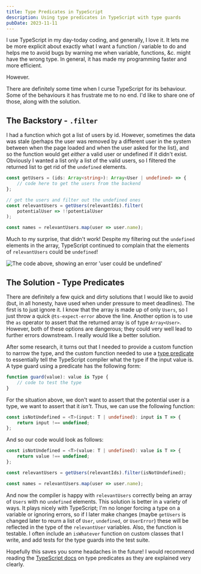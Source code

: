 ```yaml
---
title: Type Predicates in TypeScript
description: Using type predicates in TypeScript with type guards
pubDate: 2023-11-11
---
```


I use TypeScript in my day-today coding, and generally, I love it. It lets me be more explicit about exactly what I want a function / variable to do and helps me to avoid bugs by warning me when variable, functions, &c. might have the wrong type. In general, it has made my programming faster and more efficient.

However.

There are definitely some time when I curse TypeScript for its behaviour. Some of the behaviours it has frustrate me to no end. I'd like to share one of those, along with the solution.

## The Backstory - `.filter`

I had a function which got a list of users by id. However, sometimes the data was stale (perhaps the user was removed by a different user in the system between when the page loaded and when the user asked for the list), and so the function would get _either_ a valid user or undefined if it didn't exist. Obviously I wanted a list only a list of the valid users, so I filtered the returned list to get rid of the `undefined` elements.

```typescript
const getUsers = (ids: Array<string>): Array<User | undefined> => {
    // code here to get the users from the backend
};

// get the users and filter out the undefined ones
const relevantUsers = getUsers(relevantIds).filter(
    potentialUser => !!potentialUser
);

const names = relevantUsers.map(user => user.name);
```

Much to my surprise, that didn't work! Despite my filtering out the `undefined` elements in the array, TypeScript continued to complain that the elements of `relevantUsers` could be `undefined`!

![The code above, showing an error 'user could be undefined'](/2023-11-11/typescript1.png)

## The Solution - Type Predicates

There are definitely a few quick and dirty solutions that I would like to avoid (but, in all honesty, have used when under pressure to meet deadlines). The first is to just ignore it. I know that the array is made up of only `Users`, so I just throw a quick `@ts-expect-error` above the line. Another option is to use the `as` operator to assert that the returned array is of type `Array<User>`. However, both of these options are dangerous; they could very well lead to further errors downstream. I really would like a better solution.

After some research, it turns out that I needed to provide a custom function to narrow the type, and the custom function needed to use a [type predicate](https://www.typescriptlang.org/docs/handbook/2/narrowing.html#using-type-predicates) to essentially tell the TypeScript compiler what the type if the input value is. A type guard using a predicate has the following form:

```typescript
function guard(value): value is Type {
    // code to test the type
}
```

For the situation above, we don't want to assert that the potential user _is_ a type, we want to assert that it _isn't_. Thus, we can use the following function:

```typescript
const isNotUndefined = <T>(input: T | undefined): input is T => {
    return input !== undefined;
};
```

And so our code would look as follows:

```typescript
const isNotUndefined = <T>(value: T | undefined): value is T => {
    return value !== undefined;
};

const relevantUsers = getUsers(relevantIds).filter(isNotUndefined);

const names = relevantUsers.map(user => user.name);
```

And now the compiler is happy with `relevantUsers` correctly being an array of `Users` with no `undefined` elements. This solution is better in a variety of ways. It plays nicely with TypeScript; I'm no longer forcing a type on a variable or ignoring errors, so if I later make changes (maybe `getUsers` is changed later to reurn a list of `User`, `undefined`, or `UserError`) these will be reflected in the type of the `relevantUser` variables. Also, the function is testable. I often include an `isWhatever` function on custom classes that I write, and add tests for the type guards into the test suite.

Hopefully this saves you some headaches in the future! I would recommend reading the [TypeScript docs](https://www.typescriptlang.org/docs/handbook/2/narrowing.html#using-type-predicates) on type predicates as they are explained very clearly.

